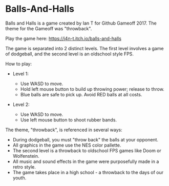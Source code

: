 # Balls-And-Halls

Balls and Halls is a game created by Ian T for Github Gameoff 2017. The theme for the Gameoff was "throwback".

Play the game here: https://i4n-t.itch.io/balls-and-halls

The game is separated into 2 distinct levels. The first level involves a game of dodgeball, and the second level is an oldschool style FPS. 

How to play: 
* Level 1:
  * Use WASD to move.
  * Hold left mouse button to build up throwing power; release to throw.
  * Blue balls are safe to pick up. Avoid RED balls at all costs.
 
* Level 2:
  * Use WASD to move.
  * Use left mouse button to shoot rubber bands.
  

The theme, "throwback", is referenced in several ways:
* During dodgeball, you must "throw back" the balls at your opponent.
* All graphics in the game use the NES color pallette.
* The second level is a throwback to oldschool FPS games like Doom or Wolfenstein.
* All music and sound effects in the game were purposefully made in a retro style.
* The game takes place in a high school - a throwback to the days of our youth.


